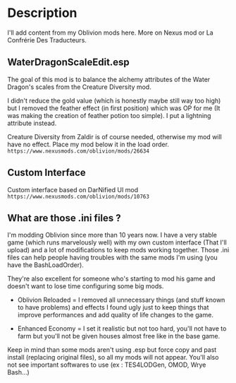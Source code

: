 # Description

I'll add content from my Oblivion mods here. More on Nexus mod or La Confrérie Des Traducteurs.

## WaterDragonScaleEdit.esp

The goal of this mod is to balance the alchemy attributes of the Water Dragon's scales from the Creature Diversity mod.

I didn't reduce the gold value (which is honestly maybe still way too high) but I removed the feather effect (in first position) which was OP for me (It was making the creation of feather potion too simple). I put a lightning attribute instead.

Creature Diversity from Zaldir is of course needed, otherwise my mod will have no effect. Place my mod below it in the load order.
`https://www.nexusmods.com/oblivion/mods/26634` 

## Custom Interface

Custom interface based on DarNified UI mod `https://www.nexusmods.com/oblivion/mods/10763`

## What are those .ini files ?

I'm modding Oblivion since more than 10 years now. I have a very stable game (which runs marvelously well) with my own custom interface (That I'll upload) and a lot of modifications to keep mods working together. Those .ini files can help people having troubles with the same mods I'm using (you have the BashLoadOrder). 

They're also excellent for someone who's starting to mod his game and doesn't want to lose time configuring some big mods.

+ Oblivion Reloaded = I removed all unnecessary things (and stuff known to have problems) and effects I found ugly just to keep things that improve performances and add quality of life changes to the game.

+ Enhanced Economy = I set it realistic but not too hard, you'll not have to farm but you'll not be given houses almost free like in the base game.

Keep in mind than some mods aren't using .esp but force copy and past install (replacing original files), so all my mods will not appear. You'll also not see important softwares to use (ex : TES4LODGen, OMOD, Wrye Bash...)
